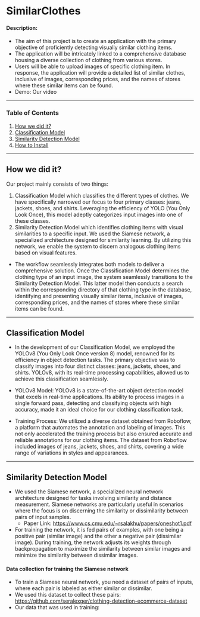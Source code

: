 # SimilarClothes

#### Description:
- The aim of this project is to create an application with the primary objective of proficiently detecting visually similar clothing items.
- The application will be intricately linked to a comprehensive database housing a diverse collection of clothing from various stores.
- Users will be able to upload images of specific clothing item. In response, the application will provide a detailed list of similar clothes, inclusive of images, corresponding prices, and the names of stores where these similar items can be found.
- Demo: Our video
  
---

### Table of Contents
1. [How we did it?](#How-we-did-it?)
2. [Classification Model](#Classification-Model)
3. [Similarity Detection Model](#Similarity-Detection-Model)
4. [How to Install](#how-to-install)

---

## How we did it?
Our project mainly consists of two things:
1. Classification Model which classifies the different types of clothes. We have specifically narrowed our focus to four primary classes: jeans, jackets, shoes, and shirts. Leveraging the efficiency of YOLO (You Only Look Once), this model adeptly categorizes input images into one of these classes.
2. Similarity Detection Model which identifies clothing items with visual similarities to a specific input. We used the Siamese network, a specialized architecture designed for similarity learning. By utilizing this network, we enable the system to discern analogous clothing items based on visual features.
- The workflow seamlessly integrates both models to deliver a comprehensive solution. Once the Classification Model determines the clothing type of an input image, the system seamlessly transitions to the Similarity Detection Model. This latter model then conducts a search within the corresponding directory of that clothing type in the database, identifying and presenting visually similar items, inclusive of images, corresponding prices, and the names of stores where these similar items can be found.

---
  
## Classification Model
- In the development of our Classification Model, we employed the YOLOv8 (You Only Look Once version 8) model, renowned for its efficiency in object detection tasks. The primary objective was to classify images into four distinct classes: jeans, jackets, shoes, and shirts. YOLOv8, with its real-time processing capabilities, allowed us to achieve this classification seamlessly.

- YOLOv8 Model:
YOLOv8 is a state-of-the-art object detection model that excels in real-time applications. Its ability to process images in a single forward pass, detecting and classifying objects with high accuracy, made it an ideal choice for our clothing classification task.

- Training Process:
We utilized a diverse dataset obtained from Roboflow, a platform that automates the annotation and labeling of images. This not only accelerated the training process but also ensured accurate and reliable annotations for our clothing items. The dataset from Roboflow included images of jeans, jackets, shoes, and shirts, covering a wide range of variations in styles and appearances.


---

## Similarity Detection Model
- We used the Siamese network, a specialized neural network architecture designed for tasks involving similarity and distance measurement. Siamese networks are particularly useful in scenarios where the focus is on discerning the similarity or dissimilarity between pairs of input samples.
    - Paper Link: https://www.cs.cmu.edu/~rsalakhu/papers/oneshot1.pdf
- For training the network, it is fed pairs of examples, with one being a positive pair (similar image) and the other a negative pair (dissimilar image). During training, the network adjusts its weights through backpropagation to maximize the similarity between similar images and minimize the similarity between dissimilar images.

#### Data collection for training the Siamese network
- To train a Siamese neural network, you need a dataset of pairs of inputs, where each pair is labeled as either similar or dissimilar.
- We used this dataset to collect these pairs: https://github.com/seralexger/clothing-detection-ecommerce-dataset
- Our data that was used in training: 
